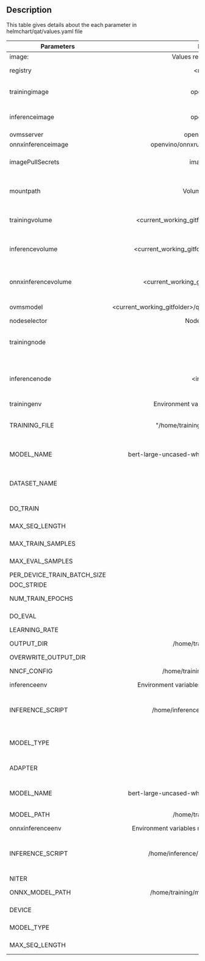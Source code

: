 ## Description
This table gives details about the each parameter in helmchart/qat/values.yaml file 


| Parameters                      |                               Default Value                              | Description                                                                                               |   |   |
|---------------------------------|:------------------------------------------------------------------------:|-----------------------------------------------------------------------------------------------------------|---|---|
| image:                          |                     Values related to   docker images                    |                                                                                                           |   |   |
|     registry                    |                              <registry_name>                             | Please edit it with   local/private registry name                                                         |   |   |
|     trainingimage               |                             openvino_optimum                             | Image name should be   same as it is in docker-compose.yaml                                               |   |   |
|     inferenceimage              |                             openvino_optimum                             | Image name should be   same as  it is in docker-compose.yaml                                              |   |   |
|     ovmsserver                  |                           openvino/model_server                          | Should be default                                                                                         |   |   |
|     onnxinferenceimage          |                 openvino/onnxruntime_ep_ubuntu18:2022.1.0                | Should be default                                                                                         |   |   |
|     imagePullSecrets            |                             image-repo-secret                            | If using private   registry, please create a secret and edit this name                                    |   |   |
| mountpath                       |                         Volume mounts for   pods                         | Please edit the  <current_working_gitfolder> to your   current directory when the git is cloned           |   |   |
|     trainingvolume              |          <current_working_gitfolder>/quantization_aware_training         | Training folder   mounted  to Training pod at   /home/training                                            |   |   |
|     inferencevolume             |           <current_working_gitfolder>/openvino_optimum_inference         | Openvino-optimum   inference folder  mounted to the   inference pod at /home/inference                    |   |   |
|     onnxinferencevolume         |             <current_working_gitfolder>/onnxruntime_inference            | onnxruntime-inference   folder mounted to onnxruntime inference pod at /home/inference                    |   |   |
|     ovmsmodel                   |  <current_working_gitfolder>/quantization_aware_training/model/bert_int8 | model path as an   input to ovms server pod                                                               |   |   |
| nodeselector                    |                         Node selection for   pod                         |                                                                                                           |   |   |
|     trainingnode                |                                <train_node>                              | Please edit the   <train_node> .Nodename of the system where you want to schedule the   training          |   |   |
|     inferencenode               |                              <inference_node>                            | Please edit the   <inference_node> . Nodename of the system where you want to schedule   the inference    |   |   |
| trainingenv                     |              Environment variables   related to training pod             |                                                                                                           |   |   |
|     TRAINING_FILE               |                "/home/training/training_scripts/run_qa.py"               | Keep it defaultfor   BERT usecase. But please create a new script for a different usecase and edit   this |   |   |
|     MODEL_NAME                  |           bert-large-uncased-whole-word-masking-finetuned-squad          | Keep it defaultfor   BERT usecase.Name of the huggingface model                                           |   |   |
|     DATASET_NAME                |                                   squad                                  | Keep it defaultfor   BERT usecase. But please change the dataset for different usecase                    |   |   |
|     DO_TRAIN                    |                                    True                                  | Pass 'True' to enable   the training.                                                                     |   |   |
|     MAX_SEQ_LENGTH              |                                    256                                   | Maximum length   accepted by the inputs                                                                   |   |   |
|     MAX_TRAIN_SAMPLES           |                                    50                                    | Pass it to use a   subset of the dataset during training                                                  |   |   |
|     MAX_EVAL_SAMPLES            |                                    50                                    | Pass it to use a   subset of the dataset during training                                                  |   |   |
|     PER_DEVICE_TRAIN_BATCH_SIZE |                                     4                                    |  Input batch size for training                                                                            |   |   |
|     DOC_STRIDE                  |                                    128                                   |                                                                                                           |   |   |
|     NUM_TRAIN_EPOCHS            |                                     1                                    |  Number of epochs for training                                                                            |   |   |
|   DO_EVAL                       |                                   True                                   | Set 'True' to enable   evaluation                                                                         |   |   |
|     LEARNING_RATE               |                                 3.00E-05                                 |                                                                                                           |   |   |
|     OUTPUT_DIR                  |                       /home/training/model/bert_int8                     | directory where the   output model is generated                                                           |   |   |
|     OVERWRITE_OUTPUT_DIR        |                                   True                                   |                                                                                                           |   |   |
|     NNCF_CONFIG                 |                   /home/training/config/bert_config.json                 | nncf config   parameters in a json file                                                                   |   |   |
| inferenceenv                    |         Environment variables   related to optimum inference pod         |                                                                                                           |   |   |
|     INFERENCE_SCRIPT            |                /home/inference/inference_scripts/bert_qa.py              | Keep it defaultfor   BERT usecase. For a new usecase, please create a new script and update the   field   |   |   |
|     MODEL_TYPE                  |                                     ov                                   | MODEL_TYPE= pt for   Pytorch file.  MODEL_TYPE= ov for IR   file                                          |   |   |
|   ADAPTER                       |                                  openvino                                | ADAPTER=openvino then   modeltype can be ov or pt. More details [here]                                    |   |   |
|     MODEL_NAME                  |           bert-large-uncased-whole-word-masking-finetuned-squad          | Keep it defaultfor   BERT usecase.Name of the huggingface model                                           |   |   |
|     MODEL_PATH                  |                       /home/training/model/bert_int8                     | Path to Int8   optimized model                                                                            |   |   |
| onnxinferenceenv                |       Environment variables   related to onnxruntime inference pod       |                                                                                                           |   |   |
|     INFERENCE_SCRIPT            |               /home/inference/bert_inference_onnxruntime.py              | Keep it defaultfor   BERT usecase. For a new usecase, please create a new script and update the   field   |   |   |
|   NITER                         |                                    10                                    | Number of iterations                                                                                      |   |   |
|     ONNX_MODEL_PATH             |                /home/training/model/bert_int8/ov_model.onnx              | Path to Int8   optimized onnx model                                                                       |   |   |
|   DEVICE                        |                                  CPU_FP32                                | For openvio   'CPU_FP32', for default CPU MLAS 'cpu'                                                      |   |   |
|     MODEL_TYPE                  |                                    INT8                                  | MODEL_TYPE= INT8 or   FP32                                                                                |   |   |
|     MAX_SEQ_LENGTH              |                                    256                                   | Same as mentioned   during training                                                                       |   |   |